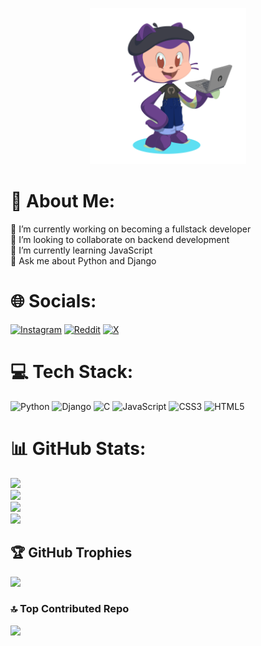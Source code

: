 <p align="center"><img src='octocat.png' alt='octocat' width="250"></p>

# 💫 About Me:

🔭 I’m currently working on becoming a fullstack developer<br>👯 I’m looking to collaborate on backend development<br>🌱 I’m currently learning JavaScript<br>💬 Ask me about Python and Django

# 🌐 Socials:

[![Instagram](https://img.shields.io/badge/Instagram-%23E4405F.svg?logo=Instagram&logoColor=white)](https://instagram.com/himangshu.de) [![Reddit](https://img.shields.io/badge/Reddit-%23FF4500.svg?logo=Reddit&logoColor=white)](https://reddit.com/user/himangshu_de_03) [![X](https://img.shields.io/badge/X-black.svg?logo=X&logoColor=white)](https://x.com/himangshu_de)

# 💻 Tech Stack:

![Python](https://img.shields.io/badge/python-3670A0?style=for-the-badge&logo=python&logoColor=ffdd54) ![Django](https://img.shields.io/badge/django-%23092E20.svg?style=for-the-badge&logo=django&logoColor=white) ![C](https://img.shields.io/badge/c-%2300599C.svg?style=for-the-badge&logo=c&logoColor=white) ![JavaScript](https://img.shields.io/badge/javascript-%23323330.svg?style=for-the-badge&logo=javascript&logoColor=%23F7DF1E) ![CSS3](https://img.shields.io/badge/css3-%231572B6.svg?style=for-the-badge&logo=css3&logoColor=white) ![HTML5](https://img.shields.io/badge/html5-%23E34F26.svg?style=for-the-badge&logo=html5&logoColor=white)

# 📊 GitHub Stats:

[![](https://visitcount.itsvg.in/api?id=HimangshuDe&icon=0&color=11)](https://visitcount.itsvg.in)<br/>
![](https://github-readme-stats.vercel.app/api?username=HimangshuDe&theme=dark&hide_border=false&include_all_commits=false&count_private=true)<br/>
![](https://github-readme-streak-stats.herokuapp.com/?user=HimangshuDe&theme=dark&hide_border=false)<br/>
![](https://github-readme-stats.vercel.app/api/top-langs/?username=HimangshuDe&theme=dark&hide_border=false&include_all_commits=true&count_private=true&layout=compact)

## 🏆 GitHub Trophies

![](https://github-profile-trophy.vercel.app/?username=HimangshuDe&theme=radical&no-frame=false&no-bg=true&margin-w=4)

### 🔝 Top Contributed Repo

![](https://github-contributor-stats.vercel.app/api?username=HimangshuDe&limit=5&theme=dark&combine_all_yearly_contributions=true)
